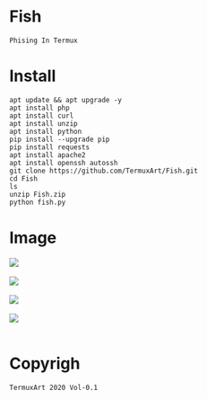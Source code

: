 # Fish
```
Phising In Termux
```

# Install
```
apt update && apt upgrade -y
apt install php
apt install curl
apt install unzip
apt install python
pip install --upgrade pip
pip install requests
apt install apache2
apt install openssh autossh
git clone https://github.com/TermuxArt/Fish.git
cd Fish
ls
unzip Fish.zip
python fish.py
```

# Image

<img src="Images/Fish.png"><br />
<br />
<img src="Images/Fish1.png"><br />
<br />
<img src="Images/Fish2.png"><br />
<br />
<img src="Images/Fish3.png"><br />
<br />
# Copyrigh
```
TermuxArt 2020 Vol-0.1
```
